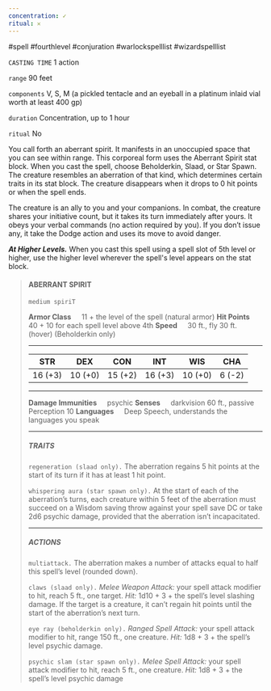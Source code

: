 ```yaml
---
concentration: ✓
ritual: 𐄂
---
```

#spell #fourthlevel #conjuration #warlockspelllist #wizardspelllist

`CASTING TIME`
1 action

`range`
90 feet

`components`
V, S, M (a pickled tentacle and an eyeball in a platinum inlaid vial worth at least 400 gp)

`duration`
Concentration, up to 1 hour

`ritual`
No

You call forth an aberrant spirit. It manifests in an unoccupied space that you can see within range. This corporeal form uses the Aberrant Spirit stat block. When you cast the spell, choose Beholderkin, Slaad, or Star Spawn. The creature resembles an aberration of that kind, which determines certain traits in its stat block. The creature disappears when it drops to 0 hit points or when the spell ends.

The creature is an ally to you and your companions. In combat, the creature shares your initiative count, but it takes its turn immediately after yours. It obeys your verbal commands (no action required by you). If you don’t issue any, it take the Dodge action and uses its move to avoid danger.

**_At Higher Levels._** When you cast this spell using a spell slot of 5th level or higher, use the higher level wherever the spell's level appears on the stat block.

> #### ABERRANT SPIRIT
> `medium spiriT`
> 
> **Armor Class**$\quad$ 11 + the level of the spell (natural armor)
> **Hit Points**$\quad$ 40 + 10 for each spell level above 4th
> **Speed**$\quad$ 30 ft., fly 30 ft. (hover) (Beholderkin only)
> <hr>
> 
> | **STR** | **DEX** | **CON** | **INT** | **WIS** | **CHA** |
> | :---: | :---: | :---: | :---: | :---: | :---: |
> | 16 (+3) | 10 (+0) | 15 (+2) | 16 (+3) | 10 (+0) | 6 (-2) |
> 
> <hr>
> 
> **Damage Immunities**$\quad$ psychic
> **Senses**$\quad$ darkvision 60 ft., passive Perception 10
> **Languages**$\quad$ Deep Speech, understands the languages you speak
> 
> <hr>
> 
> ##### TRAITS
> `regeneration (slaad only).` The aberration regains 5 hit points at the start of its turn if it has at least 1 hit point.
> 
> `whispering aura (star spawn only).` At the start of each of the aberration’s turns, each creature within 5 feet of the aberration must succeed on a Wisdom saving throw against your spell save DC or take 2d6 psychic damage, provided that the aberration isn’t incapacitated.
> <hr>
> 
> ##### ACTIONS
> `multiattack.` The aberration makes a number of attacks equal to half this spell’s level (rounded down).
> 
> `claws (slaad only).` _Melee Weapon Attack:_ your spell attack modifier to hit, reach 5 ft., one target. _Hit:_ 1d10 + 3 + the spell’s level slashing damage. If the target is a creature, it can’t regain hit points until the start of the aberration’s next turn.
> 
> `eye ray (beholderkin only).` _Ranged Spell Attack:_ your spell attack modifier to hit, range 150 ft., one creature. _Hit:_ 1d8 + 3 + the spell’s level psychic damage.
> 
> `psychic slam (star spawn only).` _Melee Spell Attack:_ your spell attack modifier to hit, reach 5 ft., one creature. _Hit:_ 1d8 + 3 + the spell’s level psychic damage